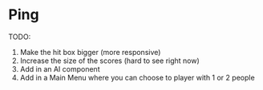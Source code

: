 # Ping

TODO:
1. Make the hit box bigger (more responsive)
2. Increase the size of the scores (hard to see right now)
3. Add in an AI component
4. Add in a Main Menu where you can choose to player with 1 or 2 people